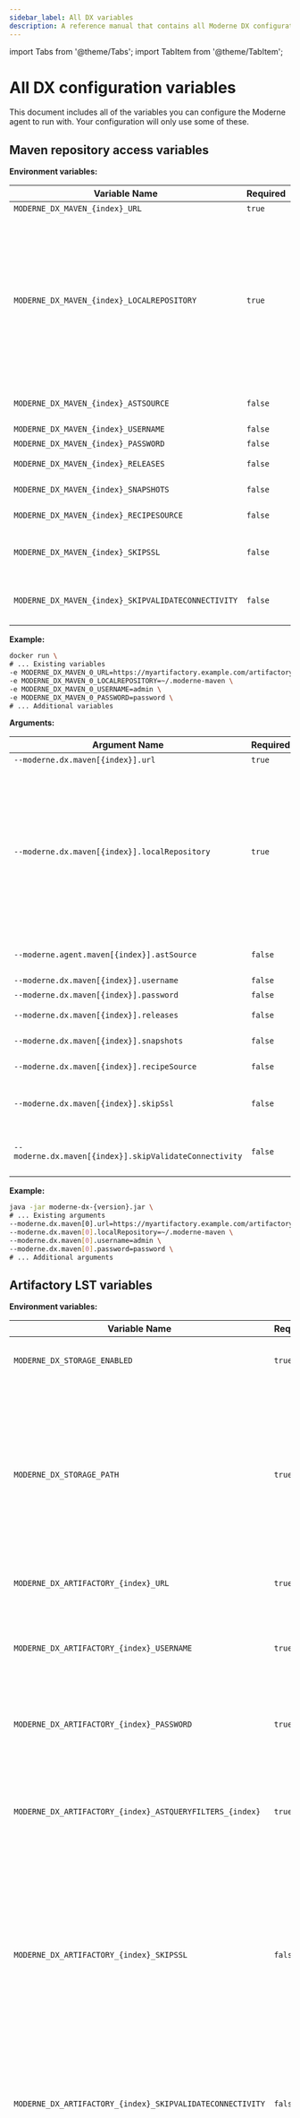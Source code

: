 ```yaml
---
sidebar_label: All DX variables
description: A reference manual that contains all Moderne DX configuration variables.
---
```


import Tabs from '@theme/Tabs';
import TabItem from '@theme/TabItem';

# All DX configuration variables

This document includes all of the variables you can configure the Moderne agent to run with. Your configuration will only use some of these.

## Maven repository access variables

<Tabs groupId="dx-type">
<TabItem value="oci-container" label="OCI Container">

**Environment variables:**

| Variable Name                                       | Required | Default            | Description                                                                                                                                                                                                                                                                                                                                                                                                                                                                                                 |
|-----------------------------------------------------|----------|--------------------|-------------------------------------------------------------------------------------------------------------------------------------------------------------------------------------------------------------------------------------------------------------------------------------------------------------------------------------------------------------------------------------------------------------------------------------------------------------------------------------------------------------|
| `MODERNE_DX_MAVEN_{index}_URL`                      | `true`   |                    | The URL of your Maven repository.                                                                                                                                                                                                                                                                                                                                                                                                                                                                           |
| `MODERNE_DX_MAVEN_{index}_LOCALREPOSITORY`          | `true`   | `~/.moderne-maven` | The path on disk where LST artifacts and Maven index files will be downloaded to. This is on the disk where the agent is being run and **not** on the Maven instance. <br/><br/> LST artifacts are deleted from this location after they are transmitted to Moderne. Index files will remain behind to be used to detect diffs in the artifacts. <br/><br/> If multiple Maven repositories are configured on the agent, they **must** have different `MODERNE_DX_MAVEN_{index}_LOCALREPOSITORY` configured. |
| `MODERNE_DX_MAVEN_{index}_ASTSOURCE`                | `false`  | `true`             | Specifies whether or not this repository should be searched for LST artifacts. (Note: LSTs used to be called ASTs).                                                                                                                                                                                                                                                                                                                                                                                         |
| `MODERNE_DX_MAVEN_{index}_USERNAME`                 | `false`  | `null`             | The username used to resolve artifacts.                                                                                                                                                                                                                                                                                                                                                                                                                                                                     |
| `MODERNE_DX_MAVEN_{index}_PASSWORD`                 | `false`  | `null`             | The password used to resolve artifacts.                                                                                                                                                                                                                                                                                                                                                                                                                                                                     |
| `MODERNE_DX_MAVEN_{index}_RELEASES`                 | `false`  | `true`             | Specifies whether or not this repository should be searched for releases.                                                                                                                                                                                                                                                                                                                                                                                                                                   |
| `MODERNE_DX_MAVEN_{index}_SNAPSHOTS`                | `false`  | `true`             | Specifies whether or not this repository should be searched for snapshots.                                                                                                                                                                                                                                                                                                                                                                                                                                  |
| `MODERNE_DX_MAVEN_{index}_RECIPESOURCE`             | `false`  | `true`             | Specifies whether or not this repository should be searched for recipe jars.                                                                                                                                                                                                                                                                                                                                                                                                                                |
| `MODERNE_DX_MAVEN_{index}_SKIPSSL`                  | `false`  | `false`            | Whether or not to skip SSL/TLS verification for calls from the agent to this Maven repository. This must be set to `true` if you use a self-signed SSL/TLS certificate.                                                                                                                                                                                                                                                                                                                                     |
| `MODERNE_DX_MAVEN_{index}_SKIPVALIDATECONNECTIVITY` | `false`  | `false`            | By default, on DX startup, we validate that it can connect to the configured resource, and fail to start up the DX if we cannot. Set this to `true` to skip this validation.                                                                                                                                                                                                                                                                                                                                |

**Example:**

```bash
docker run \
# ... Existing variables
-e MODERNE_DX_MAVEN_0_URL=https://myartifactory.example.com/artifactory/libs-releases-local \
-e MODERNE_DX_MAVEN_0_LOCALREPOSITORY=~/.moderne-maven \
-e MODERNE_DX_MAVEN_0_USERNAME=admin \
-e MODERNE_DX_MAVEN_0_PASSWORD=password \
# ... Additional variables
```
</TabItem>

<TabItem value="executable-jar" label="Executable JAR">

**Arguments:**

| Argument Name                                          | Required | Default            | Description                                                                                                                                                                                                                                                                                                                                                                                                                                                                                                    |
|--------------------------------------------------------|----------|--------------------|----------------------------------------------------------------------------------------------------------------------------------------------------------------------------------------------------------------------------------------------------------------------------------------------------------------------------------------------------------------------------------------------------------------------------------------------------------------------------------------------------------------|
| `--moderne.dx.maven[{index}].url`                      | `true`   |                    | The URL of your Maven repository.                                                                                                                                                                                                                                                                                                                                                                                                                                                                              |
| `--moderne.dx.maven[{index}].localRepository`          | `true`   | `~/.moderne-maven` | The path on disk where LST artifacts and Maven index files will be downloaded to. This is on the disk where the agent is being run and **not** on the Maven instance. <br/><br/> LST artifacts are deleted from this location after they are transmitted to Moderne. Index files will remain behind to be used to detect diffs in the artifacts. <br/><br/> If multiple Maven repositories are configured on the agent, they **must** have different `--moderne.dx.maven[{index}].localRepository` configured. |
| `--moderne.agent.maven[{index}].astSource`             | `false`  | `true`             | Specifies whether or not this repository should be searched for LST artifacts. (Note: LSTs used to be called ASTs).                                                                                                                                                                                                                                                                                                                                                                                            |
| `--moderne.dx.maven[{index}].username`                 | `false`  | `null`             | The username used to resolve artifacts.                                                                                                                                                                                                                                                                                                                                                                                                                                                                        |
| `--moderne.dx.maven[{index}].password`                 | `false`  | `null`             | The password used to resolve artifacts.                                                                                                                                                                                                                                                                                                                                                                                                                                                                        |
| `--moderne.dx.maven[{index}].releases`                 | `false`  | `true`             | Specifies whether or not this repository should be searched for releases.                                                                                                                                                                                                                                                                                                                                                                                                                                      |
| `--moderne.dx.maven[{index}].snapshots`                | `false`  | `true`             | Specifies whether or not this repository should be searched for snapshots.                                                                                                                                                                                                                                                                                                                                                                                                                                     |
| `--moderne.dx.maven[{index}].recipeSource`             | `false`  | `true`             | Specifies whether or not this repository should be searched for recipe jars.                                                                                                                                                                                                                                                                                                                                                                                                                                   |
| `--moderne.dx.maven[{index}].skipSsl`                  | `false`  | `false`            | Whether or not to skip SSL/TLS verification for calls from the agent to this Maven repository. This must be set to `true` if you use a self-signed SSL/TLS certificate.                                                                                                                                                                                                                                                                                                                                        |
| `--moderne.dx.maven[{index}].skipValidateConnectivity` | `false`  | `false`            | By default, on DX startup, we validate that it can connect to the configured resource, and fail to start up the DX if we cannot. Set this to `true` to skip this validation.                                                                                                                                                                                                                                                                                                                                   |

**Example:**

```bash
java -jar moderne-dx-{version}.jar \
# ... Existing arguments
--moderne.dx.maven[0].url=https://myartifactory.example.com/artifactory/libs-releases-local \
--moderne.dx.maven[0].localRepository=~/.moderne-maven \
--moderne.dx.maven[0].username=admin \
--moderne.dx.maven[0].password=password \
# ... Additional arguments
```
</TabItem>
</Tabs>

## Artifactory LST variables

<Tabs groupId="dx-type">
<TabItem value="oci-container" label="OCI Container">

**Environment variables:**

| Variable Name                                             | Required | Default                                | Description                                                                                                                                                                                                                       |
|-----------------------------------------------------------|----------|----------------------------------------|-----------------------------------------------------------------------------------------------------------------------------------------------------------------------------------------------------------------------------------|
| `MODERNE_DX_STORAGE_ENABLED`                              | `true`   | `false`                                | Enables persistent storage for the LST index.                                                                                                                                                                                     |
| `MODERNE_DX_STORAGE_PATH`                                 | `true`   | `<dx configuration directory>/storage` | The path of the LST index directory on the container or local disk. (`<dx configuration directory>`refers to the location where all configuration for DX lives, including the recipe catalog, tokens, etc. It's not configurable. |
| `MODERNE_DX_ARTIFACTORY_{index}_URL`                      | `true`   |                                        | The URL of your Artifactory instance.                                                                                                                                                                                             |
| `MODERNE_DX_ARTIFACTORY_{index}_USERNAME`                 | `true`   |                                        | The username used to connect to your Artifactory instance. This user must have permission to run AQL queries.                                                                                                                     |
| `MODERNE_DX_ARTIFACTORY_{index}_PASSWORD`                 | `true`   |                                        | The password used to connect to your Artifactory instance.                                                                                                                                                                        |
| `MODERNE_DX_ARTIFACTORY_{index}_ASTQUERYFILTERS_{index}`  | `true`   |                                        | The AQL query fragment used to select LST artifacts to send to Moderne. If multiple are specified, they are combined together with an `AND`.                                                                                      |
| `MODERNE_DX_ARTIFACTORY_{index}_SKIPSSL`                  | `false`  | `false`                                | Specifies whether or not to skip SSL verification for HTTP connections from the service to this Artifactory instance. This must be set to `true` if you use a self-signed SSL/TLS certificate.                                    |
| `MODERNE_DX_ARTIFACTORY_{index}_SKIPVALIDATECONNECTIVITY` | `false`  | `false`                                | By default, on DX startup, we validate that it can connect to the configured resource, and fail to start up the DX if we cannot. Set this to_ `true` _to skip this validation.                                                    |
| `MODERNE_DX_ARTIFACTSYNC_SINCE`                           | `false`  |                                        | Specifies how long in the past to sync your artifacts. Defaults to syncing all time. It is recommended to set a start date of the sync or it will try to search your entire artifactory.                                          |

**Example:**

```bash
docker run \
# ... Existing variables
-e MODERNE_DX_STORAGE_ENABLED=true \
-e MODERNE_DX_STORAGE_PATH=/some/storage/path \
-e MODERNE_DX_ARTIFACTORY_0_URL=https://myartifactory.example.com/artifactory/ \
-e MODERNE_DX_ARTIFACTORY_0_USERNAME=admin \
-e MODERNE_DX_ARTIFACTORY_0_PASSWORD=password \
-e MODERNE_DX_ARTIFACTORY_0_ASTQUERYFILTERS_0='"name":{"$match":"*-ast.jar"}' \
-e MODERNE_DX_ARTIFACTORY_0_ASTQUERYFILTERS_1='"repo":{"$eq":"example-maven"}' \
-e MODERNE_DX_ARTIFACTSYNC_SINCE=2024-01-01T00:00:00Z
# ... Additional variables
```
</TabItem>

<TabItem value="executable-jar" label="Executable JAR">

**Arguments:**

| Argument Name                                                | Required | Default                                | Description                                                                                                                                                                                                                       |
|--------------------------------------------------------------|----------|----------------------------------------|-----------------------------------------------------------------------------------------------------------------------------------------------------------------------------------------------------------------------------------|
| `--moderne.dx.storage.enabled`                               | `true`   | `false`                                | Enables persistent storage for the LST index.                                                                                                                                                                                     |
| `--moderne.dx.storage.path`                                  | `true`   | `<dx configuration directory>/storage` | The path of the LST index directory on the container or local disk. (`<dx configuration directory>`refers to the location where all configuration for DX lives, including the recipe catalog, tokens, etc. It's not configurable. |
| `--moderne.dx.artifactory[{index}].url`                      | `true`   |                                        | The URL of your Artifactory instance.                                                                                                                                                                                             |
| `--moderne.dx.artifactory[{index}].username`                 | `true`   |                                        | The username used to connect to your Artifactory instance. This user must have permission to run AQL queries.                                                                                                                     |
| `--moderne.dx.artifactory[{index}].password`                 | `true`   |                                        | The password used to connect to your Artifactory instance.                                                                                                                                                                        |
| `--moderne.dx.artifactory[{index}].astQueryFilters[{index}]` | `true`   |                                        | The AQL query fragment used to select LST artifacts to send to Moderne. If multiple are specified, they are combined together with an `AND`.                                                                                      |
| `--moderne.dx.artifactory[{index}].skipSsl`                  | `false`  | `false`                                | Specifies whether or not to skip SSL verification for HTTP connections from the service to this Artifactory instance. This must be set to `true` if you use a self-signed SSL/TLS certificate.                                    |
| `--moderne.dx.artifactory[{index}].skipValidateConnectivity` | `false`  | `false`                                | By default, on DX startup, we validate that it can connect to the configured resource, and fail to start up the DX if we cannot. Set this to_ `true` _to skip this validation.                                                    |
| `--moderne.dx.artifactSync.since`                            | `false`  |                                        | Specifies how long in the past to sync your artifacts. Defaults to syncing all time. It is recommended to set a start date of the sync or it will try to search your entire artifactory.                                          |

**Example:**

```bash
java -jar moderne-dx-{version}.jar \
# ... Existing arguments
--moderne.dx.storage.enabled=true \
---moderne.dx.storage.path=/some/storage/path \
--moderne.dx.artifactory[0].url=https://myartifactory.example.com/artifactory/ \
--moderne.dx.artifactory[0].username=admin \
--moderne.dx.artifactory[0].password=password \
--moderne.dx.artifactory[0].astQueryFilters[0]='{"name":{"$match":"*-ast.jar"}}' \
--moderne.dx.artifactory[0].astQueryFilters[1]='{"repo":{"$eq":"example-maven"}}' \
--moderne.dx.artifactSync.since=2024-01-01T00:00:00Z \
# ... Additional arguments
```
</TabItem>
</Tabs>

## Artifactory recipe variables

<Tabs groupId="dx-type">
<TabItem value="oci-container" label="OCI Container">

**Environment variables:**

| Variable Name                                       | Required | Default            | Description                                                                                                                                                                                                                                                                                               |
|-----------------------------------------------------|----------|--------------------|-----------------------------------------------------------------------------------------------------------------------------------------------------------------------------------------------------------------------------------------------------------------------------------------------------------|
| `MODERNE_DX_MAVEN_{index}_URL`                      | `true`   |                    | The URL of your Maven repository inside of Artifactory.                                                                                                                                                                                                                                                   |
| `MODERNE_DX_MAVEN_{index}_ASTSOURCE`                | `true`   | `true`             | Specifies whether or not this repository should be searched for LST artifacts. Defaults to `true` – but you should set this to `false` (Note: LSTs used to be called ASTs).                                                                                                                               |
| `MODERNE_DX_MAVEN_{index}_LOCALREPOSITORY`          | `true`   | `~/.moderne-maven` | The path on disk where Maven index files will be downloaded to. This is on the disk where the service is being run and **not** in Artifactory. <br/><br/> If multiple Maven repositories are configured on the agent, they **must** have different `MODERNE_DX_MAVEN_{index}_LOCALREPOSITORY` configured. |
| `MODERNE_DX_MAVEN_{index}_USERNAME`                 | `false`  | `null`             | The username used to resolve artifacts.                                                                                                                                                                                                                                                                   |
| `MODERNE_DX_MAVEN_{index}_PASSWORD`                 | `false`  | `null`             | The password used to resolve artifacts.                                                                                                                                                                                                                                                                   |
| `MODERNE_DX_MAVEN_{index}_RELEASES`                 | `false`  | `true`             | Specifies whether or not this repository should be searched for releases.                                                                                                                                                                                                                                 |
| `MODERNE_DX_MAVEN_{index}_SNAPSHOTS`                | `false`  | `true`             | Specifies whether or not this repository should be searched for snapshots.                                                                                                                                                                                                                                |
| `MODERNE_DX_MAVEN_{index}_RECIPESOURCE`             | `false`  | `true`             | Specifies whether or not this repository should be searched for recipe jars.                                                                                                                                                                                                                              |
| `MODERNE_DX_MAVEN_{index}_SKIPSSL`                  | `false`  | `false`            | Whether or not to skip SSL/TLS verification for calls from the agent to this Maven repository. This must be set to `true` if you use a self-signed SSL/TLS certificate.                                                                                                                                   |
| `MODERNE_DX_MAVEN_{index}_SKIPVALIDATECONNECTIVITY` | `false`  | `false`            | By default, on DX startup, we validate that it can connect to the configured resource, and fail to start up the DX if we cannot. Set this to `true` to skip this validation.                                                                                                                              |

**Example:**

```bash
docker run \
# ... Existing variables
-e MODERNE_DX_MAVEN_0_URL=https://myartifactory.example.com/artifactory/libs-releases-local \
-e MODERNE_DX_MAVEN_0_ASTSOURCE=false \
-e MODERNE_DX_MAVEN_0_LOCALREPOSITORY=~/.moderne-maven \
-e MODERNE_DX_MAVEN_0_USERNAME=admin \
-e MODERNE_DX_MAVEN_0_PASSWORD=password \
# ... Additional variables
```
</TabItem>

<TabItem value="executable-jar" label="Executable JAR">

**Arguments:**

| Argument Name                                          | Required | Default            | Description                                                                                                                                                                                                                                                                                               |
|--------------------------------------------------------|----------|--------------------|-----------------------------------------------------------------------------------------------------------------------------------------------------------------------------------------------------------------------------------------------------------------------------------------------------------|
| `--moderne.dx.maven[{index}].url`                      | `true`   |                    | The URL of your Maven repository inside of Artifactory.                                                                                                                                                                                                                                                   |
| `--moderne.dx.maven[{index}].astSource`                | `true`   | `true`             | Specifies whether or not this repository should be searched for LST artifacts. Defaults to `true` – but you should set this to `false` (Note: LSTs used to be called ASTs).                                                                                                                               |
| `--moderne.dx.maven[{index}].localRepository`          | `true`   | `~/.moderne-maven` | The path on disk where Maven index files will be downloaded to. This is on the disk where the service is being run and **not** in Artifactory. <br/><br/> If multiple Maven repositories are configured on the agent, they **must** have different `MODERNE_DX_MAVEN_{index}_LOCALREPOSITORY` configured. |
| `--moderne.dx.maven[{index}].username`                 | `false`  | `null`             | The username used to resolve artifacts.                                                                                                                                                                                                                                                                   |
| `--moderne.dx.maven[{index}].password`                 | `false`  | `null`             | The password used to resolve artifacts.                                                                                                                                                                                                                                                                   |
| `--moderne.dx.maven[{index}].releases`                 | `false`  | `true`             | Specifies whether or not this repository should be searched for releases.                                                                                                                                                                                                                                 |
| `--moderne.dx.maven[{index}].snapshots`                | `false`  | `true`             | Specifies whether or not this repository should be searched for snapshots.                                                                                                                                                                                                                                |
| `--moderne.dx.maven[{index}].recipeSource`             | `false`  | `true`             | Specifies whether or not this repository should be searched for recipe jars.                                                                                                                                                                                                                              |
| `--moderne.dx.maven[{index}].skipSsl`                  | `false`  | `false`            | Whether or not to skip SSL/TLS verification for calls from the agent to this Maven repository. This must be set to `true` if you use a self-signed SSL/TLS certificate.                                                                                                                                   |
| `--moderne.dx.maven[{index}].skipValidateConnectivity` | `false`  | `false`            | By default, on DX startup, we validate that it can connect to the configured resource, and fail to start up the DX if we cannot. Set this to `true` to skip this validation.                                                                                                                              |

**Example:**

```bash
java -jar moderne-dx-{version}.jar \
# ... Existing arguments
--moderne.dx.maven[0].url=https://myartifactory.example.com/artifactory/libs-releases-local \
--moderne.dx.maven[0].astSource=false \
--moderne.dx.maven[0].localRepository=~/.moderne-maven \
--moderne.dx.maven[0].username=admin \
--moderne.dx.maven[0].password=password \
# ... Additional arguments
```
</TabItem>
</Tabs>

## On-prem SCM variables

<Tabs groupId="dx-type">
<TabItem value="oci-container" label="OCI Container">

**Environment variables:**

| Variable Name                                                | Required | Default | Description                                                                                                                                                                                                      |
|--------------------------------------------------------------|----------|---------|------------------------------------------------------------------------------------------------------------------------------------------------------------------------------------------------------------------|
| `MODERNE_DX_SCM_{index}_BASEURL`                             | `true`   |         | The primary URL of your SCM server. This URL will be used as the origin.                                                                                                                                         |
| `MODERNE_DX_SCM_{index}_TYPE`                                | `true`   |         | Specifies the type of the SCM server (case insensitive). Choose between: `GitHub, GitLab, Bitbucket, BitbucketCloud, AzureDevOps`.                                                                               |
| `MODERNE_DX_SCM_{index}_ALTERNATEURLS_{alternate_url_index}` | `true`   |         | One or more alternate URLs (each with a different `{alternate_url_index}`) which point to the same server. Use this to specify all the protocol and port combinations that can be used to reach the same server. |

**Example:**

```bash
docker run \
# ... Existing variables
-e MODERNE_DX_SCM_0_BASEURL=https://bitbucket.example.com/stash \
-e MODERNE_DX_SCM_0_TYPE=Bitbucket \
-e MODERNE_DX_SCM_0_ALTERNATEURLS_0=ssh://bitbucket.example.com:7999 \
-e MODERNE_DX_SCM_0_ALTERNATEURLS_1=http://bitbucket.example.com:8080/stash \
# ... Additional variables
```
</TabItem>

<TabItem value="executable-jar" label="Executable JAR">


**Arguments:**

| Argument Name                                                    | Required | Default | Description                                                                                                                                                                                                      |
|------------------------------------------------------------------|----------|---------|------------------------------------------------------------------------------------------------------------------------------------------------------------------------------------------------------------------|
| `--moderne.dx.scm[{index}].baseUrl`                              | `true`   |         | The primary URL of your SCM server. This URL will be used as the origin.                                                                                                                                         |
| `--moderne.dx.scm[{index}].type`                                 | `true`   |         | Specifies the type of the SCM server (case insensitive). Choose between: `GitHub, GitLab, Bitbucket, BitbucketCloud, AzureDevOps`.                                                                               |
| `--moderne.dx.scm[{index}].alternateUrls[{alternate_url_index}]` | `true`   |         | One or more alternate URLs (each with a different `{alternate_url_index}`) which point to the same server. Use this to specify all the protocol and port combinations that can be used to reach the same server. |

**Example:**

```bash
java -jar moderne-dx-{version}.jar \
# ... Existing arguments
--moderne.dx.scm[0].baseUrl=https://bitbucket.example.com/stash \
--moderne.dx.scm[0].type=Bitbucket \
--moderne.dx.scm[0].alternateUrls[0]=ssh://bitbucket.example.com:7999 \
--moderne.dx.scm[0].alternateUrls[1]=http://bitbucket.example.com:8080/stash \
# ... Additional arguments
```
</TabItem>
</Tabs>

## Organizational hierarchy variables

<Tabs groupId="dx-type">
<TabItem value="oci-container" label="OCI Container">

**Environment variables:**

| Variable Name                                 | Required | Default | Description                                                                                                                                                                                      |
|-----------------------------------------------|----------|---------|--------------------------------------------------------------------------------------------------------------------------------------------------------------------------------------------------|
| `MODERNE_DX_ORGANIZATION_REPOSCSV`            | `true`   |         | The path of your `repos.csv` file that provides organization information. This could also be an unauthenticated HTTP/S URL in the form of `https://<internal-endpoint>/repos.csv`.               |
| `MODERNE_DX_ORGANIZATION_DEVCENTERJSON`       | `false`  |         | The path of your `devcenter.json` file that provides the DevCenter configurations. This could also be an unauthenticated HTTP/S URL in the form of `https://<internal-endpoint>/devcenter.json`. |
| `MODERNE_DX_ORGANIZATION_SYNCINTERVALSECONDS` | `false`  | `600`   | Specifies how often to request your organization information.                                                                                                                                    |

**Example:**

```bash
docker run \
# ... Existing variables
-e MODERNE_DX_ORGANIZATION_REPOSCSV=/Users/MY_USER/Documents/repos.csv \
# ... Additional variables
```
</TabItem>

<TabItem value="executable-jar" label="Executable JAR">

**Arguments:**

| Argument Name                                   | Required | Default | Description                                                                                                                                                                                      |
|-------------------------------------------------|----------|---------|--------------------------------------------------------------------------------------------------------------------------------------------------------------------------------------------------|
| `--moderne.dx.organization.reposCsv`            | `true`   |         | The path of your `repos.csv` file that provides organization information. This could also be an unauthenticated HTTP/S URL in the form of `https://<internal-endpoint>/repos.csv`.               |
| `--moderne.dx.organization.devCenterJson`       | `false`  |         | The path of your `devcenter.json` file that provides the DevCenter configurations. This could also be an unauthenticated HTTP/S URL in the form of `https://<internal-endpoint>/devcenter.json`. |
| `--moderne.dx.organization.syncIntervalSeconds` | `false`  | `600`   | Specifies how often to request your organization information.                                                                                                                                    |

**Example:**

```bash
java -jar moderne-dx-{version}.jar \
# ... Existing arguments
--moderne.dx.organization.reposCsv=/Users/MY_USER/Documents/repos.csv \
# ... Additional arguments
```
</TabItem>
</Tabs>

## Organizational service variables

<Tabs groupId="dx-type">
<TabItem value="oci-container" label="OCI Container">

**Environment variables:**

| Variable Name                     | Required | Default | Description                                                                                                                                                                                                                                      |
|-----------------------------------|----------|---------|--------------------------------------------------------------------------------------------------------------------------------------------------------------------------------------------------------------------------------------------------|
| `MODERNE_DX_ORGANIZATION_URL`     | `true`   |         | The URL of your GraphQL service that provides access control for organizations.                                                                                                                                                                  |
| `MODERNE_DX_ORGANIZATION_SKIPSSL` | `false`  | `false` | Specifies whether or not to skip SSL validation for HTTP connections to this Organization service instance. Only used when combined with `MODERNE_DX_ORGANIZATION_URL`. This must be set to `true` if you use a self-signed SSL/TLS certificate. |

**Example:**

```bash
docker run \
# ... Existing variables
-e MODERNE_DX_ORGANIZATION_URL=http://localhost:8091 \
# ... Additional variables
```
</TabItem>

<TabItem value="executable-jar" label="Executable JAR">

**Arguments:**

| Argument Name                       | Required | Default | Description                                                                                                                                                                                                                                        |
|-------------------------------------|----------|---------|----------------------------------------------------------------------------------------------------------------------------------------------------------------------------------------------------------------------------------------------------|
| `--moderne.dx.organization.url`     | `true`   |         | The URL of your GraphQL service that provides access control for organizations.                                                                                                                                                                    |
| `--moderne.dx.organization.skipSsl` | `false`  | `false` | Specifies whether or not to skip SSL validation for HTTP connections to this Organization service instance. Only used when combined with `--moderne.dx.organization.url`. This must be set to `true` if you use a self-signed SSL/TLS certificate. |

**Example:**

```bash
java -jar moderne-dx-{version}.jar \
# ... Existing arguments
--moderne.dx.organization.url=http://localhost:8091 \
# ... Additional arguments
```
</TabItem>
</Tabs>

## Strict recipe sources variables

<Tabs groupId="dx-type">
<TabItem value="oci-container" label="OCI Container">

**Environment variables:**

| Variable Name                                | Required                                         | Default | Description                                                                                       |
|----------------------------------------------|--------------------------------------------------|---------|---------------------------------------------------------------------------------------------------|
| `MODERNE_DX_RECIPE_USEONLYCONFIGURED`        | `true`                                           |         | Only use the recipe sources configured in the service.                                            |
| `MODERNE_DX_RECIPE_POMCACHE_TYPE`            | `false`                                          |         | Used to specify what type of cache the POM should use. Acceptable values: `IN_MEMORY` or `REDIS`. |
| `MODERNE_DX_RECIPE_POMCACHE_ENTRYTTLMINUTES` | `false`                                          | 60      | How long entries should live in the POM cache.                                                    |
| `MODERNE_DX_RECIPE_POMCACHE_REDIS_HOST`      | `true` (If the POM cache type is set to `REDIS`) |         | The URL of the Redis instance.                                                                    |
| `MODERNE_DX_RECIPE_POMCACHE_REDIS_PORT`      | `true` (If the POM cache type is set to `REDIS`) | 6379    | The port number of the Redis instance.                                                            |
| `MODERNE_DX_RECIPE_POMCACHE_REDIS_USERNAME`  | `false`                                          |         | The username needed to authenticate to the Redis instance.                                        |
| `MODERNE_DX_RECIPE_POMCACHE_REDIS_PASSWORD`  | `false`                                          |         | The password needed to authenticate with the Redis instance.                                      |
| `MODERNE_DX_RECIPE_POMCACHE_REDIS_SSL`       | `false`                                          | `false` | If set to `true`, then SSL will be enabled for the connection to the Redis instance.              |
| `MODERNE_DX_RECIPE_POMCACHE_REDIS_DATABASE`  | `false`                                          | 0       | The Redis DB index.                                                                               |

**Example:**

```bash
docker run \
# ... Existing variables
-e MODERNE_DX_RECIPE_USEONLYCONFIGURED=true \
# ... Additional variables
```
</TabItem>

<TabItem value="executable-jar" label="Executable JAR">

**Arguments:**

| Argument Name                                  | Required                                         | Default | Description                                                                                       |
|------------------------------------------------|--------------------------------------------------|---------|---------------------------------------------------------------------------------------------------|
| `--moderne.dx.recipe.useOnlyConfigured`        | `true`                                           |         | Only use the recipe sources configured in the service.                                            |
| `--moderne.dx.recipe.pomCache.type`            | `false`                                          |         | Used to specify what type of cache the POM should use. Acceptable values: `IN_MEMORY` or `REDIS`. |
| `--moderne.dx.recipe.pomCache.entryTtlMinutes` | `false`                                          | 60      | How long entries should live in the POM cache.                                                    |
| `--moderne.dx.recipe.pomCache.redis.host`      | `true` (If the POM cache type is set to `REDIS`) |         | The URL of the Redis instance.                                                                    |
| `--moderne.dx.recipe.pomCache.redis.port`      | `true` (If the POM cache type is set to `REDIS`) | 6379    | The port number of the Redis instance.                                                            |
| `--moderne.dx.recipe.pomCache.redis.username`  | `false`                                          |         | The username needed to authenticate to the Redis instance.                                        |
| `--moderne.dx.recipe.pomCache.redis.password`  | `false`                                          |         | The password needed to authenticate with the Redis instance.                                      |
| `--moderne.dx.recipe.pomCache.redis.ssl`       | `false`                                          | `false` | If set to `true`, then SSL will be enabled for the connection to the Redis instance.              |
| `--moderne.dx.recipe.pomCache.redis.database`  | `false`                                          | 0       | The Redis DB index.                                                                               |

**Example:**

```bash
java -jar moderne-dx-{version}.jar \
# ... Existing arguments
--moderne.dx.recipe.useOnlyConfigured=true \
# ... Additional arguments
```
</TabItem>
</Tabs>

## Token and license variables

<Tabs groupId="dx-type">
<TabItem value="oci-container" label="OCI Container">

**Environment variables:**

| Variable Name              | Required | Default | Description                                                                                                                                                                                                                                                                                                                                   |
|----------------------------|----------|---------|-----------------------------------------------------------------------------------------------------------------------------------------------------------------------------------------------------------------------------------------------------------------------------------------------------------------------------------------------|
| `MODERNE_DX_LICENSEKEY`    | `true`   |         | A license key that you receive from Moderne. This is necessary for users to run recipes.                                                                                                                                                                                                                                                      |
| `MODERNE_DX_TOKEN_{index}` | `false`  |         | A shared secret that grants users administrative access to DX when included in their local command. This elevated access allows them to perform actions like installing recipes or running diagnostics against a DX instance. You can define one or more tokens. While DX can start without them, we strongly recommend setting at least one. |

**Example:**

```bash
docker run \
# ... Existing variables
-e MODERNE_DX_TOKEN_0=some-token \
# ... Additional variables
```
</TabItem>

<TabItem value="executable-jar" label="Executable JAR">

**Arguments:**

| Argument Name                 | Required | Default | Description                                                                                                                                                                                                                                                                                                                                   |
|-------------------------------|----------|---------|-----------------------------------------------------------------------------------------------------------------------------------------------------------------------------------------------------------------------------------------------------------------------------------------------------------------------------------------------|
| `--moderne.dx.licenseKey`     | `true`   |         | A license key that you receive from Moderne. This is necessary for users to run recipes.                                                                                                                                                                                                                                                      |
| `--moderne.dx.token[{index}]` | `false`  |         | A shared secret that grants users administrative access to DX when included in their local command. This elevated access allows them to perform actions like installing recipes or running diagnostics against a DX instance. You can define one or more tokens. While DX can start without them, we strongly recommend setting at least one. |

**Example:**

```bash
java -jar moderne-dx-{version}.jar \
# ... Existing arguments
--moderne.dx.token[0]=some-token \
# ... Additional arguments
```
</TabItem>
</Tabs>